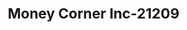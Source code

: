 ---
f_zip-code: 33936
f_state-code: FL
title: Money Corner Inc-21209
f_phone: 239-368-5411
f_city-only: Lehigh Acres
f_address: 1444 Lee Boulevard Lehigh Acres
f_location-unique-id: '21209'
slug: money-corner-inc-21209
updated-on: '2024-05-30T13:46:58.046Z'
created-on: '2024-05-30T13:36:59.803Z'
published-on: '2024-05-30T13:54:32.469Z'
f_city-state: cms/city/lehigh-acres-fl.md
f_company: cms/company/money-corner-inc.md
f_state: cms/state/florida.md
layout: '[payday-loan].html'
tags: payday-loan
---